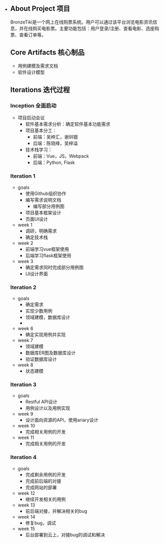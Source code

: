 * ## About Project 项目

  BronzeTiki是一个网上在线购票系统。用户可以通过该平台浏览电影资讯信息，并在线购买电影票。主要功能包括：用户登录/注册、查看电影、选座购票、查看订单等。

  ## Core Artifacts 核心制品

  - 用例建模及需求文档
  - 软件设计模型

  ## Iterations 迭代过程

  ### Inception 全面启动

  - 项目启动会议
    - 软件基本需求分析：确定软件基本功能需求
    - 项目基本分工：
      - 前端：吴梓汇，谢圳钿
      - 后端：陈晓峰，吴梓溢
    - 技术栈学习：
      - 前端：Vue，JS，Webpack
      - 后端：Python, Flask

  ### Iteration 1

  - goals
    - 使用Github组织协作
    - 编写需求说明文档
      - 编写部分用例图
    - 项目基本框架设计
    - 页面UI设计
  - week 1
    - 调研，明确需求
    - 确定技术栈
  - week 2
    - 前端学习vue框架使用
    - 后端学习flask框架使用
  - week 3
    - 确定需求同时完成部分用例图
    - UI设计界面

  ### Iteration 2

  - goals
    - 确定需求
    - 实现少数用例
    - 领域建模，数据库设计
    - 
  - week 6
    - 确定实现用例并实现
  - week 7
    - 领域建模
    - 数据库ER图及数据库设计
    - 验证数据库设计
  - week 8
    - 状态建模

  ### Iteration 3

  - goals
    - Restful API设计
    - 用例设计以及用例实现
  - week 9
    - 设计面向资源的API，使用ariary设计
  - week 10
    - 完成相关用例的开发
  - week 11
    - 完成相关用例的开发

  ### Iteration 4

  - goals
    - 完成剩余用例的开发
    - 完成前后端的对接
    - 完成网站的部署
  - week 12
    - 继续开发相关的用例
  - week 13
    - 前后端对接，并解决相关的bug
  - week 14
    - 修复bug，调试
  - week 15
    - 后台部署到云上，对接bug的调试和解决
